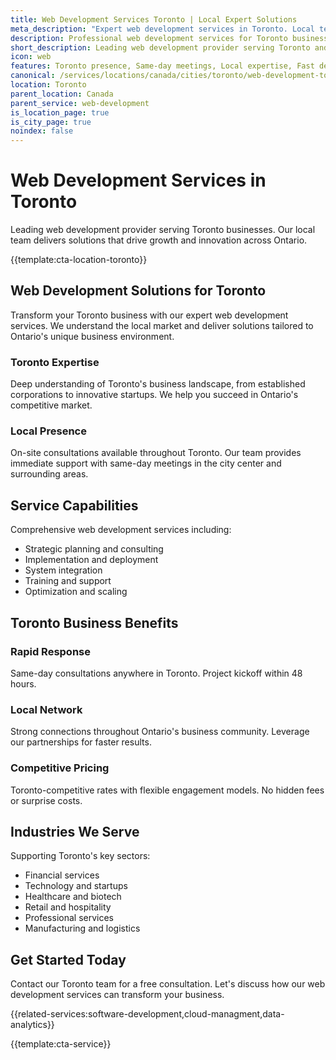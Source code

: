 ```yaml
---
title: Web Development Services Toronto | Local Expert Solutions
meta_description: "Expert web development services in Toronto. Local team, same-day consultations, proven results. Transform your business today."
description: Professional web development services for Toronto businesses
short_description: Leading web development provider serving Toronto and Ontario.
icon: web
features: Toronto presence, Same-day meetings, Local expertise, Fast deployment, Competitive rates, Proven track record
canonical: /services/locations/canada/cities/toronto/web-development-toronto.html
location: Toronto
parent_location: Canada
parent_service: web-development
is_location_page: true
is_city_page: true
noindex: false
---
```


# Web Development Services in Toronto

Leading web development provider serving Toronto businesses. Our local team delivers solutions that drive growth and innovation across Ontario.

{{template:cta-location-toronto}}

## Web Development Solutions for Toronto

Transform your Toronto business with our expert web development services. We understand the local market and deliver solutions tailored to Ontario's unique business environment.

### Toronto Expertise

Deep understanding of Toronto's business landscape, from established corporations to innovative startups. We help you succeed in Ontario's competitive market.

### Local Presence

On-site consultations available throughout Toronto. Our team provides immediate support with same-day meetings in the city center and surrounding areas.

## Service Capabilities

Comprehensive web development services including:
- Strategic planning and consulting
- Implementation and deployment
- System integration
- Training and support
- Optimization and scaling

## Toronto Business Benefits

### Rapid Response
Same-day consultations anywhere in Toronto. Project kickoff within 48 hours.

### Local Network
Strong connections throughout Ontario's business community. Leverage our partnerships for faster results.

### Competitive Pricing
Toronto-competitive rates with flexible engagement models. No hidden fees or surprise costs.

## Industries We Serve

Supporting Toronto's key sectors:
- Financial services
- Technology and startups
- Healthcare and biotech
- Retail and hospitality
- Professional services
- Manufacturing and logistics

## Get Started Today

Contact our Toronto team for a free consultation. Let's discuss how our web development services can transform your business.

{{related-services:software-development,cloud-managment,data-analytics}}

{{template:cta-service}}
